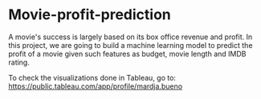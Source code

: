 # Movie-profit-prediction

A movie's success is largely based on its box office revenue and profit. In this project, we are going to build a machine learning model to predict the profit of a movie given such features as budget, movie length and IMDB rating.

To check the visualizations done in Tableau, go to: https://public.tableau.com/app/profile/mardja.bueno
